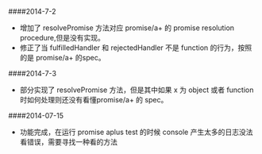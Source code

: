 ####2014-7-2
+ 增加了 resolvePromise 方法对应 promise/a+ 的 promise resolution procedure,但是没有实现。
+ 修正了当 fulfilledHandler 和 rejectedHandler 不是 function 的行为，按照的是 promise/a+ 的spec。

####2014-7-3
+ 部分实现了 resolvePromise 方法，但是其中如果 x 为 object 或者 function 时如何处理则还没有看懂promise/a+ 的 spec。

####2014-07-15
+ 功能完成，在运行 promise aplus test 的时候 console 产生太多的日志没法看错误，需要寻找一种看的方法